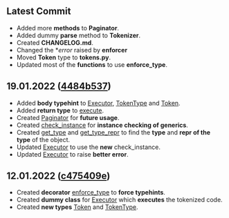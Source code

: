 ## Latest Commit
- Added more **methods** to **Paginator**.
- Added dummy **parse** method to **Tokenizer**.
- Created **CHANGELOG.md**.
- Changed the **error* raised by **enforcer**
- Moved **Token** type to **tokens.py**.
- Updated most of the **functions** to use **enforce_type**.

## 19.01.2022 ([4484b537](https://github.com/ajratnam/storm/commit/4484b53700ff09897c0bdd568d0df1efdcdd57d4))
- Added **body typehint** to [Executor](https://github.com/ajratnam/storm/commit/4484b53700ff09897c0bdd568d0df1efdcdd57d4#diff-73fd8e83d3fa7549ec08fa8bacacf78afba2128315b647cbd15b0ea932278f84R7), [TokenType](https://github.com/ajratnam/storm/commit/4484b53700ff09897c0bdd568d0df1efdcdd57d4#diff-1af35f03aeaa196fe030d54230728c3f21cdcce78bdda70764e919b4a2a4c6bfR3) and [Token](https://github.com/ajratnam/storm/commit/4484b53700ff09897c0bdd568d0df1efdcdd57d4#diff-d138c856daaf4a8615fb0a495b41c6168479dc7613918686a64276897683b7c9R6).
- Added **return type** to [execute](https://github.com/ajratnam/storm/commit/4484b53700ff09897c0bdd568d0df1efdcdd57d4#diff-73fd8e83d3fa7549ec08fa8bacacf78afba2128315b647cbd15b0ea932278f84R9).
- Created [Paginator](https://github.com/ajratnam/storm/commit/4484b53700ff09897c0bdd568d0df1efdcdd57d4#diff-f033f0ad91830d3786b9510773119589ee24cd96053073f1eb5ad2d6c09dd811R72-R85) for **future usage**.
- Created [check_instance](https://github.com/ajratnam/storm/commit/4484b53700ff09897c0bdd568d0df1efdcdd57d4#diff-f033f0ad91830d3786b9510773119589ee24cd96053073f1eb5ad2d6c09dd811R43-R69) for **instance checking of generics**.
- Created [get_type](https://github.com/ajratnam/storm/commit/4484b53700ff09897c0bdd568d0df1efdcdd57d4#diff-f033f0ad91830d3786b9510773119589ee24cd96053073f1eb5ad2d6c09dd811R29-R34) and [get_type_repr](https://github.com/ajratnam/storm/commit/4484b53700ff09897c0bdd568d0df1efdcdd57d4#diff-f033f0ad91830d3786b9510773119589ee24cd96053073f1eb5ad2d6c09dd811R37-R40) to find the **type** and **repr of the type** of the object.
- Updated [Executor](https://github.com/ajratnam/storm/commit/4484b53700ff09897c0bdd568d0df1efdcdd57d4#diff-f033f0ad91830d3786b9510773119589ee24cd96053073f1eb5ad2d6c09dd811R19) to use the **new** check_instance.
- Updated [Executor](https://github.com/ajratnam/storm/commit/4484b53700ff09897c0bdd568d0df1efdcdd57d4#diff-f033f0ad91830d3786b9510773119589ee24cd96053073f1eb5ad2d6c09dd811R20) to raise **better error**.

## 12.01.2022 ([c475409e](https://github.com/ajratnam/storm/commit/c475409edff82077f9fbe55232edc8a7ec9ce76e))
- Created **decorator** [enforce_type](https://github.com/ajratnam/storm/commit/c475409edff82077f9fbe55232edc8a7ec9ce76e#diff-f033f0ad91830d3786b9510773119589ee24cd96053073f1eb5ad2d6c09dd811R9-R23) to **force typehints**.
- Created **dummy class** for [Executor](https://github.com/ajratnam/storm/commit/c475409edff82077f9fbe55232edc8a7ec9ce76e#diff-73fd8e83d3fa7549ec08fa8bacacf78afba2128315b647cbd15b0ea932278f84R4-R12) which **executes** the tokenized code.
- Created **new types** [Token](https://github.com/ajratnam/storm/commit/c475409edff82077f9fbe55232edc8a7ec9ce76e#diff-d138c856daaf4a8615fb0a495b41c6168479dc7613918686a64276897683b7c9R4-R10) and [TokenType](https://github.com/ajratnam/storm/commit/c475409edff82077f9fbe55232edc8a7ec9ce76e#diff-1af35f03aeaa196fe030d54230728c3f21cdcce78bdda70764e919b4a2a4c6bfR1-R3).
